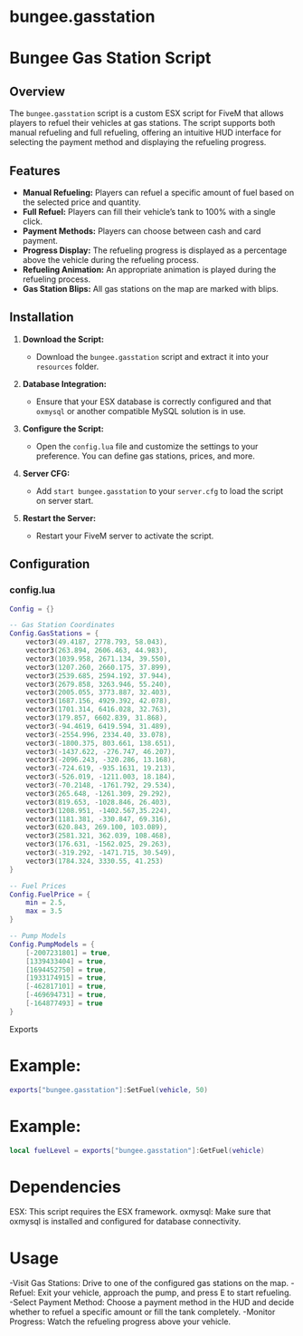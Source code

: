 # bungee.gasstation

# Bungee Gas Station Script

## Overview

The `bungee.gasstation` script is a custom ESX script for FiveM that allows players to refuel their vehicles at gas stations. The script supports both manual refueling and full refueling, offering an intuitive HUD interface for selecting the payment method and displaying the refueling progress.

## Features

- **Manual Refueling:** Players can refuel a specific amount of fuel based on the selected price and quantity.
- **Full Refuel:** Players can fill their vehicle’s tank to 100% with a single click.
- **Payment Methods:** Players can choose between cash and card payment.
- **Progress Display:** The refueling progress is displayed as a percentage above the vehicle during the refueling process.
- **Refueling Animation:** An appropriate animation is played during the refueling process.
- **Gas Station Blips:** All gas stations on the map are marked with blips.

## Installation

1. **Download the Script:**
   - Download the `bungee.gasstation` script and extract it into your `resources` folder.

2. **Database Integration:**
   - Ensure that your ESX database is correctly configured and that `oxmysql` or another compatible MySQL solution is in use.

3. **Configure the Script:**
   - Open the `config.lua` file and customize the settings to your preference. You can define gas stations, prices, and more.

4. **Server CFG:**
   - Add `start bungee.gasstation` to your `server.cfg` to load the script on server start.

5. **Restart the Server:**
   - Restart your FiveM server to activate the script.

## Configuration

### config.lua

```lua
Config = {}

-- Gas Station Coordinates
Config.GasStations = {
    vector3(49.4187, 2778.793, 58.043),
    vector3(263.894, 2606.463, 44.983),
    vector3(1039.958, 2671.134, 39.550),
    vector3(1207.260, 2660.175, 37.899),
    vector3(2539.685, 2594.192, 37.944),
    vector3(2679.858, 3263.946, 55.240),
    vector3(2005.055, 3773.887, 32.403),
    vector3(1687.156, 4929.392, 42.078),
    vector3(1701.314, 6416.028, 32.763),
    vector3(179.857, 6602.839, 31.868),
    vector3(-94.4619, 6419.594, 31.489),
    vector3(-2554.996, 2334.40, 33.078),
    vector3(-1800.375, 803.661, 138.651),
    vector3(-1437.622, -276.747, 46.207),
    vector3(-2096.243, -320.286, 13.168),
    vector3(-724.619, -935.1631, 19.213),
    vector3(-526.019, -1211.003, 18.184),
    vector3(-70.2148, -1761.792, 29.534),
    vector3(265.648, -1261.309, 29.292),
    vector3(819.653, -1028.846, 26.403),
    vector3(1208.951, -1402.567,35.224),
    vector3(1181.381, -330.847, 69.316),
    vector3(620.843, 269.100, 103.089),
    vector3(2581.321, 362.039, 108.468),
    vector3(176.631, -1562.025, 29.263),
    vector3(-319.292, -1471.715, 30.549),
    vector3(1784.324, 3330.55, 41.253)
}

-- Fuel Prices
Config.FuelPrice = {
    min = 2.5,
    max = 3.5
}

-- Pump Models
Config.PumpModels = {
    [-2007231801] = true,
    [1339433404] = true,
    [1694452750] = true,
    [1933174915] = true,
    [-462817101] = true,
    [-469694731] = true,
    [-164877493] = true
}
```

Exports

# Example:
```lua
exports["bungee.gasstation"]:SetFuel(vehicle, 50)
```

# Example:
```lua
local fuelLevel = exports["bungee.gasstation"]:GetFuel(vehicle)
```

# Dependencies
ESX: This script requires the ESX framework.
oxmysql: Make sure that oxmysql is installed and configured for database connectivity.

# Usage
-Visit Gas Stations: Drive to one of the configured gas stations on the map.
-Refuel: Exit your vehicle, approach the pump, and press E to start refueling.
-Select Payment Method: Choose a payment method in the HUD and decide whether to refuel a specific amount or fill the tank completely.
-Monitor Progress: Watch the refueling progress above your vehicle.
